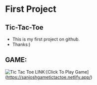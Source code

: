# First Project
## Tic-Tac-Toe
- This is my first project on github.
- Thanks:)
## GAME:
![Tic Tac Toe](https://github.com/sanjoshsatsangi/Tic-Tac-Toe/assets/154961435/d739313d-c858-4d07-b737-c10c89ff652b)
LINK:[Click To Play Game] (https://sanjoshgametictactoe.netlify.app/)
